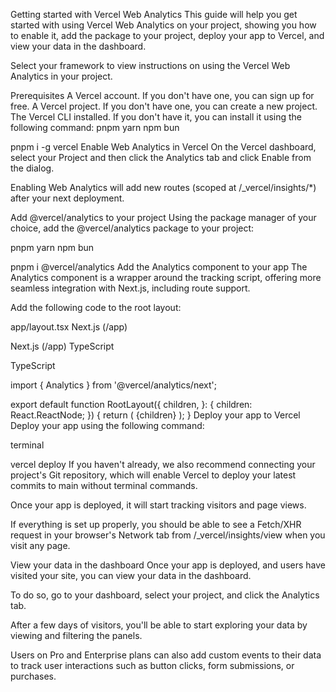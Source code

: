 Getting started with Vercel Web Analytics
This guide will help you get started with using Vercel Web Analytics on your project, showing you how to enable it, add the package to your project, deploy your app to Vercel, and view your data in the dashboard.

Select your framework to view instructions on using the Vercel Web Analytics in your project.

Prerequisites
A Vercel account. If you don't have one, you can sign up for free.
A Vercel project. If you don't have one, you can create a new project.
The Vercel CLI installed. If you don't have it, you can install it using the following command:
pnpm
yarn
npm
bun

pnpm i -g vercel
Enable Web Analytics in Vercel
On the Vercel dashboard, select your Project and then click the Analytics tab and click Enable from the dialog.

Enabling Web Analytics will add new routes (scoped at /_vercel/insights/*) after your next deployment.

Add @vercel/analytics to your project
Using the package manager of your choice, add the @vercel/analytics package to your project:

pnpm
yarn
npm
bun

pnpm i @vercel/analytics
Add the Analytics component to your app
The Analytics component is a wrapper around the tracking script, offering more seamless integration with Next.js, including route support.

Add the following code to the root layout:

app/layout.tsx
Next.js (/app)

Next.js (/app)
TypeScript

TypeScript

import { Analytics } from '@vercel/analytics/next';
 
export default function RootLayout({
  children,
}: {
  children: React.ReactNode;
}) {
  return (
    <html lang="en">
      <head>
        <title>Next.js</title>
      </head>
      <body>
        {children}
        <Analytics />
      </body>
    </html>
  );
}
Deploy your app to Vercel
Deploy your app using the following command:

terminal

vercel deploy
If you haven't already, we also recommend connecting your project's Git repository, which will enable Vercel to deploy your latest commits to main without terminal commands.

Once your app is deployed, it will start tracking visitors and page views.

If everything is set up properly, you should be able to see a Fetch/XHR request in your browser's Network tab from /_vercel/insights/view when you visit any page.

View your data in the dashboard
Once your app is deployed, and users have visited your site, you can view your data in the dashboard.

To do so, go to your dashboard, select your project, and click the Analytics tab.

After a few days of visitors, you'll be able to start exploring your data by viewing and filtering the panels.

Users on Pro and Enterprise plans can also add custom events to their data to track user interactions such as button clicks, form submissions, or purchases.